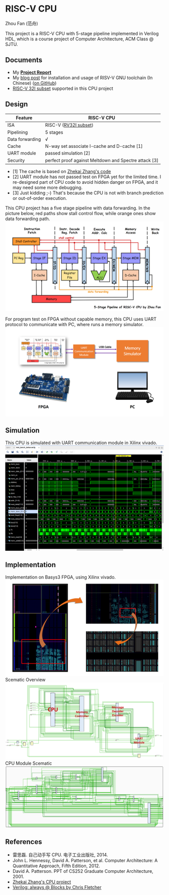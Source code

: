 # RISC-V CPU

Zhou Fan (范舟)

This project is a RISC-V CPU with 5-stage pipeline implemented in Verilog HDL, which is a course project of Computer Architecture, ACM Class @ SJTU.

## Documents

* My [**Project Report**](doc/project-report.pdf)
* My [blog post](http://blog.evensgn.com/riscv-gnu-toolchain/) for installation and usage of RISV-V GNU toolchain (In Chinese) ([on GitHub](doc/riscv-toolchain-installation-usage.md))
* [RISC-V 32I subset](doc/inst-supported.md) supported in this CPU project

## Design
 Feature | RISC-V CPU
--- | ---
ISA | RISC-V ([RV32I subset](doc/inst-supported.md))
Pipelining | 5 stages
Data forwarding | √
Cache | N-way set associate I-cache and D-cache [1]
UART module | passed simulation [2]
Security | perfect proof against Meltdown and Spectre attack [3]

- [1] The cache is based on [Zhekai Zhang's code](https://github.com/sxtyzhangzk/mips-cpu/blob/master/src/cpu/cache.v)
- [2] UART module has not passed test on FPGA yet for the limited time. I re-designed part of CPU code to avoid hidden danger on FPGA, and it may need some more debugging.
- [3] Just kidding ;-) That's because the CPU is not with branch prediction or out-of-order execution.

This CPU project has a five stage pipeline with data forwarding.
In the picture below, red paths show stall control flow, while orange ones show data forwarding path.
![cpu-pipeline-graph](doc/cpu-pipeline-graph.png)

For program test on FPGA without capable memory, this CPU uses UART protocol to communicate with PC, where runs a memory simulator.
![uart-simulate-memory](doc/uart-simulate-memory.png)

## Simulation
This CPU is simulated with UART communication module in Xilinx vivado.
![test-bench-wave](doc/test-bench-wave.png)

## Implementation
Implementation on Basys3 FPGA, using Xilinx vivado.
![implementation-graph](doc/implementation-graph.png)
Scematic Overview
![implementation-circuit-overview](doc/implementation-circuit-overview-captioned.png)
CPU Module Scematic
![implementation-circuit-cpu](doc/implementation-circuit-cpu.png)

## References

* 雷思磊. 自己动手写 CPU. 电子工业出版社, 2014.
* John L. Hennessy, David A. Patterson, et al. Computer Architecture: A Quantitative
Approach, Fifth Edition, 2012.
* David A. Patterson. PPT of CS252 Graduate Computer Architecture, 2001.
* [Zhekai Zhang's CPU project](https://github.com/sxtyzhangzk/mips-cpu)
* [Verilog: always @ Blocks by Chris Fletcher](doc/Always@.pdf)